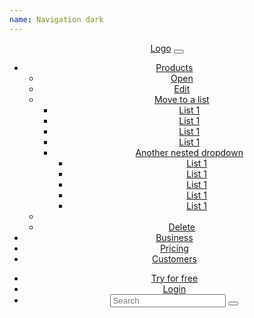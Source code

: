 ```yaml
---
name: Navigation dark
---
```

<header class="nav-bar nav-bar--inverted">
    <div class="container"><a href="#" class="brand-logo">Logo</a>
        <!-- Toggle Menu-->
        <button class="btn btn--unstyled btn--toggle"><em class="fa fa-bars"></em>
        </button>
        <!-- / Toggle Menu-->
        <nav class="nav-primary">
            <ul>
                <li class="has-dropdown"><a href="#">Products</a>
                    <ul class="ui-dropdown">
                        <li><a href="#">Open</a>
                        </li>
                        <li><a href="#">Edit</a>
                        </li>
                        <li class="has-dropdown"><a href="#">Move to a list</a>
                            <ul class="ui-dropdown">
                                <li><a href="#">List 1</a>
                                </li>
                                <li><a href="#">List 1</a>
                                </li>
                                <li><a href="#">List 1</a>
                                </li>
                                <li><a href="#">List 1</a>
                                </li>
                                <li class="has-dropdown"><a href="#">Another nested dropdown</a>
                                    <ul class="ui-dropdown">
                                        <li><a href="#">List 1</a>
                                        </li>
                                        <li><a href="#">List 1</a>
                                        </li>
                                        <li><a href="#">List 1</a>
                                        </li>
                                        <li><a href="#">List 1</a>
                                        </li>
                                        <li><a href="#">List 1</a>
                                        </li>
                                    </ul>
                                </li>
                            </ul>
                        </li>
                        <li class="seperator"></li>
                        <li><a href="#">Delete</a>
                        </li>
                    </ul>
                </li>
                <li><a href="#">Business</a>
                </li>
                <li><a href="#">Pricing</a>
                </li>
                <li><a href="#">Customers   </a>
                </li>
            </ul>
        </nav>
        <nav class="nav-secondary">
            <ul>
                <li><a href="#" class="btn btn--light">Try for free</a>
                </li>
                <li><a href="#">Login</a>
                </li>
                <li>
                    <form>
                        <div class="form-control">
                            <input type="text" placeholder="Search" class="text-input input-soft" />
                            <button class="btn btn--unstyled"><em class="fa fa-search fa-lg"></em>
                            </button>
                        </div>
                    </form>
                </li>
            </ul>
        </nav>
    </div>
</header>